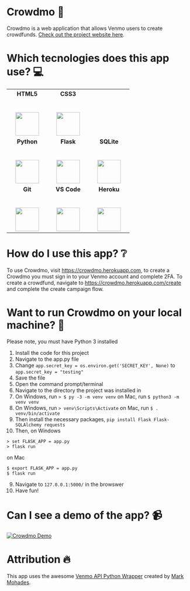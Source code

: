 # Crowdmo :money_with_wings:
Crowdmo is a web application that allows Venmo users to create crowdfunds. [Check out the project website here](https://mateosnorian.github.io/Crowdmo/). 

# Which tecnologies does this app use? :computer:
<table>
  <tbody>
    <tr valign="top">
      <td width="25%" align="center">
        <span><strong>HTML5</strong></span><br><br><br>
        <img height="64px" src="https://cdn.svgporn.com/logos/html-5.svg">
      </td>
      <td width="25%" align="center">
        <span><strong>CSS3</strong></span><br><br><br>
        <img height="64px" src="https://cdn.svgporn.com/logos/css-3.svg">
      </td>
    </tr>
    <tr valign="top">
      <td width="25%" align="center">
        <span><strong>Python</strong>
        </span><br><br><br>
        <img height="64px" src="https://cdn4.iconfinder.com/data/icons/logos-and-brands/512/267_Python_logo-128.png">
      </td>
      <td width="25%" align="center">
        <span><strong>Flask</strong></span><br><br><br>
        <img height="64px" src="https://cdn.svgporn.com/logos/flask.svg">
      </td>
      <td width="25%" align="center">
        <span><strong>SQLite</strong></span><br><br><br>
        <img height="64px" src="https://cdn.svgporn.com/logos/sqlite.svg">
      </td>
    </tr>
    <tr valign="top">
      <td width="25%" align="center">
        <span><strong>Git</strong></span><br><br><br>
        <img height="64px" src="https://cdn.svgporn.com/logos/git-icon.svg">
      </td>
      <td width="25%" align="center">
        <span><strong>VS Code</strong></span><br><br><br>
        <img height="64px" src="https://cdn.svgporn.com/logos/visual-studio-code.svg">
      </td>
      <td width="25%" align="center">
        <span><strong>Heroku</strong></span><br><br><br>
        <img height="64px" src="https://cdn.svgporn.com/logos/heroku-icon.svg">
      </td>
    </tr>
  </tbody>
</table>

# How do I use this app? :grey_question:
To use Crowdmo, visit https://crowdmo.herokuapp.com, to create a Crowdmo you must sign in to your Venmo account and complete 2FA. To create a crowdfund, navigate to https://crowdmo.herokuapp.com/create and complete the create campaign flow.

# Want to run Crowdmo on your local machine? :round_pushpin:
Please note, you must have Python 3 installed
1. Install the code for this project
2. Navigate to the app.py file
3. Change ```app.secret_key = os.environ.get('SECRET_KEY', None)``` to ```app.secret_key = "testing"```
4. Save the file
5. Open the command prompt/terminal
6. Navigate to the directory the project was installed in
7. On Windows, run ```> $ py -3 -m venv venv``` on Mac, run ```$ python3 -m venv venv```
8. On Windows, run ```> venv\Scripts\Activate``` on Mac, run ```$ . venv/bin/activate```
9. Then install the necessary packages, ```pip install Flask Flask-SQLAlchemy requests```
8. Then, on Windows
```
> set FLASK_APP = app.py
> flask run
```
on Mac
```
$ export FLASK_APP = app.py
$ flask run
```
9. Navigate to ```127.0.0.1:5000/``` in the browswer
10. Have fun!

# Can I see a demo of the app? :video_camera:
[![Crowdmo Demo](http://img.youtube.com/vi/yT0J0RpvATk/0.jpg)](http://www.youtube.com/watch?v=yT0J0RpvATk "Crowdmo Demo")

# Attribution :fire:
This app uses the awesome [Venmo API Python Wrapper](https://github.com/mmohades/Venmo) created by [Mark Mohades](https://github.com/mmohades).

